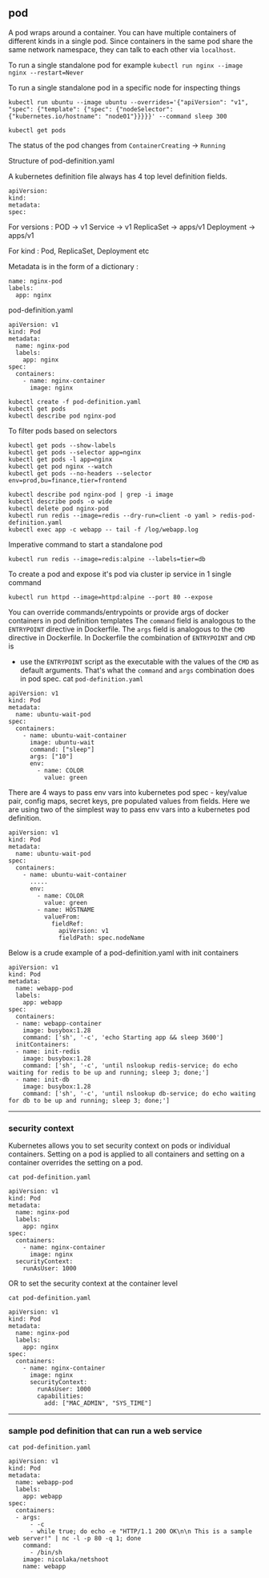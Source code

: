 ## pod

A pod wraps around a container.
You can have multiple containers of different kinds in a single pod.
Since containers in the same pod share the same network namespace, they can talk to each other via `localhost`.

To run a single standalone pod for example
`kubectl run nginx --image nginx --restart=Never`

To run a single standalone pod in a specific node for inspecting things
```
kubectl run ubuntu --image ubuntu --overrides='{"apiVersion": "v1", "spec": {"template": {"spec": {"nodeSelector": {"kubernetes.io/hostname": "node01"}}}}}' --command sleep 300
```

`kubectl get pods`

The status of the pod changes from `ContainerCreating` -> `Running`

Structure of pod-definition.yaml

A kubernetes definition file always has 4 top level definition fields.
```
apiVersion:
kind:
metadata:
spec:
```

For versions :
POD -> v1
Service -> v1
ReplicaSet -> apps/v1
Deployment -> apps/v1

For kind :
Pod, ReplicaSet, Deployment etc

Metadata is in the form of a dictionary :
```
name: nginx-pod
labels:
  app: nginx
```


pod-definition.yaml
```
apiVersion: v1
kind: Pod
metadata:
  name: nginx-pod
  labels:
    app: nginx
spec:
  containers:
    - name: nginx-container
      image: nginx
```

```
kubectl create -f pod-definition.yaml
kubectl get pods
kubectl describe pod nginx-pod
```

To filter pods based on selectors
```
kubectl get pods --show-labels
kubectl get pods --selector app=nginx
kubectl get pods -l app=nginx
kubectl get pod nginx --watch
kubectl get pods --no-headers --selector env=prod,bu=finance,tier=frontend
```

```
kubectl describe pod nginx-pod | grep -i image
kubectl describe pods -o wide
kubectl delete pod nginx-pod
kubectl run redis --image=redis --dry-run=client -o yaml > redis-pod-definition.yaml
kubectl exec app -c webapp -- tail -f /log/webapp.log
```

Imperative command to start a standalone pod
```
kubectl run redis --image=redis:alpine --labels=tier=db
```

To create a pod and expose it's pod via cluster ip service in 1 single command
```
kubectl run httpd --image=httpd:alpine --port 80 --expose
```

You can override commands/entrypoints or provide args of docker containers in pod definition templates
The `command` field is analogous to the `ENTRYPOINT` directive in Dockerfile.
The `args` field is analogous to the `CMD` directive in Dockerfile.
In Dockerfile the combination of `ENTRYPOINT` and `CMD` is
  - use the `ENTRYPOINT` script as the executable with the values of the `CMD` as default arguments.
That's what the `command` and `args` combination does in pod spec.
cat `pod-definition.yaml`
```
apiVersion: v1
kind: Pod
metadata:
  name: ubuntu-wait-pod
spec:
  containers:
    - name: ubuntu-wait-container
      image: ubuntu-wait
      command: ["sleep"]
      args: ["10"]
      env:
        - name: COLOR
          value: green
```

There are 4 ways to pass env vars into kubernetes pod spec - key/value pair, config maps, secret keys, pre populated values from fields.
Here we are using two of the simplest way to pass env vars into a kubernetes pod definition.
```
apiVersion: v1
kind: Pod
metadata:
  name: ubuntu-wait-pod
spec:
  containers:
    - name: ubuntu-wait-container
      .....
      env:
        - name: COLOR
          value: green
        - name: HOSTNAME
          valueFrom:
            fieldRef:
              apiVersion: v1
              fieldPath: spec.nodeName
```

Below is a crude example of a pod-definition.yaml with init containers

```
apiVersion: v1
kind: Pod
metadata:
  name: webapp-pod
  labels:
    app: webapp
spec:
  containers:
  - name: webapp-container
    image: busybox:1.28
    command: ['sh', '-c', 'echo Starting app && sleep 3600']
  initContainers:
  - name: init-redis
    image: busybox:1.28
    command: ['sh', '-c', 'until nslookup redis-service; do echo waiting for redis to be up and running; sleep 3; done;']
  - name: init-db
    image: busybox:1.28
    command: ['sh', '-c', 'until nslookup db-service; do echo waiting for db to be up and running; sleep 3; done;']
```


-----------------------------------------------------------

### security context
Kubernetes allows you to set security context on pods or individual containers.
Setting on a pod is applied to all containers and setting on a container overrides the setting on a pod.

`cat pod-definition.yaml`

```
apiVersion: v1
kind: Pod
metadata:
  name: nginx-pod
  labels:
    app: nginx
spec:
  containers:
    - name: nginx-container
      image: nginx
  securityContext:
    runAsUser: 1000
```

OR to set the security context at the container level

`cat pod-definition.yaml`

```
apiVersion: v1
kind: Pod
metadata:
  name: nginx-pod
  labels:
    app: nginx
spec:
  containers:
    - name: nginx-container
      image: nginx
      securityContext:
        runAsUser: 1000
        capabilities:
          add: ["MAC_ADMIN", "SYS_TIME"]
```



-------------------------------------------------------------

### sample pod definition that can run a web service

`cat pod-definition.yaml`

```
apiVersion: v1
kind: Pod
metadata:
  name: webapp-pod
  labels:
    app: webapp
spec:
  containers:
  - args:
      - -c
      - while true; do echo -e "HTTP/1.1 200 OK\n\n This is a sample web server!" | nc -l -p 80 -q 1; done
    command:
      - /bin/sh
    image: nicolaka/netshoot
    name: webapp
```
